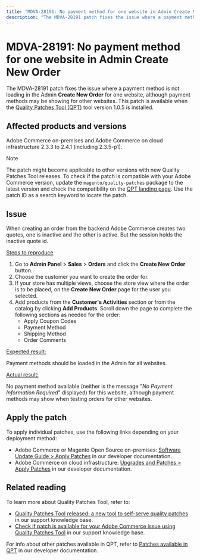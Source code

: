 ```yaml
---
title: "MDVA-28191: No payment method for one website in Admin Create New Order"
description: "The MDVA-28191 patch fixes the issue where a payment method is not loading in the Admin **Create New Order** for one website, although payment methods may be showing for other websites.  This patch is available when the [Quality Patches Tool (QPT)](/help/announcements/adobe-commerce-announcements/magento-quality-patches-released-new-tool-to-self-serve-quality-patches.md) tool version 1.0.5 is installed."
---
```


# MDVA-28191: No payment method for one website in Admin Create New Order

The MDVA-28191 patch fixes the issue where a payment method is not loading in the Admin **Create New Order** for one website, although payment methods may be showing for other websites.  This patch is available when the [Quality Patches Tool (QPT)](/help/announcements/adobe-commerce-announcements/magento-quality-patches-released-new-tool-to-self-serve-quality-patches.md) tool version 1.0.5 is installed.

## Affected products and versions

Adobe Commerce on-premises and Adobe Commerce on cloud infrastructure 2.3.3 to 2.4.1 (including 2.3.5-p1).

>[!NOTE]
>
>The patch might become applicable to other versions with new Quality Patches Tool releases. To check if the patch is compatible with your Adobe Commerce version, update the `magento/quality-patches` package to the latest version and check the compatibility on the [QPT landing page](https://devdocs.magento.com/quality-patches/tool.html#patch-grid). Use the patch ID as a search keyword to locate the patch.

## Issue

When creating an order from the backend Adobe Commerce creates two quotes, one is inactive and the other is active. But the session holds the inactive quote id.

 <u>Steps to reproduce</u>

1. Go to **Admin Panel** > **Sales** > **Orders** and click the **Create New Order** button.
1. Choose the customer you want to create the order for.
1. If your store has multiple views, choose the store view where the order is to be placed, on the **Create New Order** page for the user you selected.
1. Add products from the **Customer's Activities** section or from the catalog by clicking **Add Products**. Scroll down the page to complete the following sections as needed for the order:
    * Apply Coupon Codes
    * Payment Method
    * Shipping Method
    * Order Comments

 <u>Expected result:</u>

 Payment methods should be loaded in the Admin for all websites.

 <u>Actual result:</u>

No payment method available (neither is the message "*No Payment Information Required*" displayed) for this website, although payment methods may show when testing orders for other websites.

## Apply the patch

To apply individual patches, use the following links depending on your deployment method:

* Adobe Commerce or Magento Open Source on-premises: [Software Update Guide > Apply Patches](https://devdocs.magento.com/guides/v2.4/comp-mgr/patching/mqp.html) in our developer documentation.
* Adobe Commerce on cloud infrastructure: [Upgrades and Patches > Apply Patches](https://devdocs.magento.com/cloud/project/project-patch.html) in our developer documentation.

## Related reading

To learn more about Quality Patches Tool, refer to:

* [Quality Patches Tool released: a new tool to self-serve quality patches](/help/announcements/adobe-commerce-announcements/magento-quality-patches-released-new-tool-to-self-serve-quality-patches.md) in our support knowledge base.
* [Check if patch is available for your Adobe Commerce issue using Quality Patches Tool](https://support.magento.com/hc/en-us/articles/360047125252) in our support knowledge base.

For info about other patches available in QPT, refer to [Patches available in QPT](https://devdocs.magento.com/quality-patches/tool.html#patch-grid) in our developer documentation.